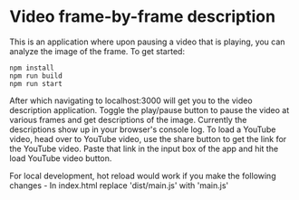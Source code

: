 # Video frame-by-frame description
This is an application where upon pausing a video that is playing, you can analyze the image of the frame. To get started:

```
npm install
npm run build
npm run start
```

After which navigating to localhost:3000 will get you to the video description application. Toggle the play/pause button to pause the video
at various frames and get descriptions of the image. 
Currently the descriptions show up in your browser's console log.
To load a YouTube video, head over to YouTube video, use the share button to get the link for the YouTube video. Paste that link in the input box of the app and hit the load YouTube video button.

For local development, hot reload would work if you make the following changes - 
In index.html replace 'dist/main.js' with 'main.js'